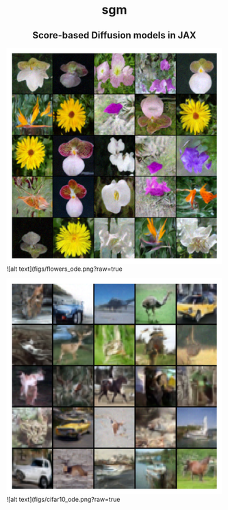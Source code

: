 <h1 align='center'>sgm</h1>
<h2 align='center'>Score-based Diffusion models in JAX</h2>

![alt text](figs/flowers_eu.png?raw=true)
![alt text](figs/flowers_ode.png?raw=true

![alt text](figs/cifar10_eu.png?raw=true)
![alt text](figs/cifar10_ode.png?raw=true
